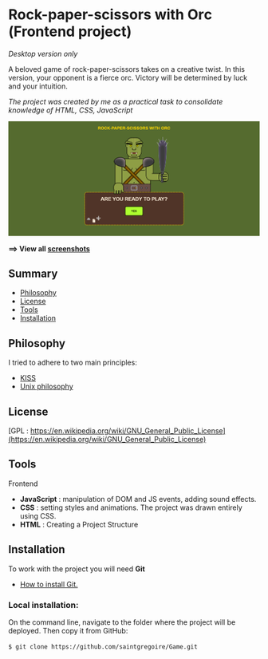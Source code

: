 # Rock-paper-scissors with Orс (Frontend project)
_Desktop version only_

A beloved game of rock-paper-scissors takes on a creative twist. In this version, your opponent is a fierce orc. Victory will be determined by luck and your intuition.

*The project was created by me as a practical task to consolidate knowledge of HTML, CSS, JavaScript*

[![The game screen](_docs/screenshots/main.png)](_docs/screenshots/main.png)

**==> View all [screenshots](_docs/screenshots.md)**

## Summary

* [Philosophy](#philosophy)
* [License](#license)
* [Tools](#tools)
* [Installation](#installation)

## Philosophy
I tried to adhere to two main principles:

* [KISS](https://en.wikipedia.org/wiki/KISS_principle)
* [Unix philosophy](https://en.wikipedia.org/wiki/Unix_philosophy)

## License

[GPL : https://en.wikipedia.org/wiki/GNU_General_Public_License](https://en.wikipedia.org/wiki/GNU_General_Public_License)

## Tools

Frontend 

* **JavaScript** : manipulation of DOM and JS events, adding sound effects.
* **СSS** : setting styles and animations. The project was drawn entirely using CSS.
* **HTML** : Creating a Project Structure

## Installation

To work with the project you will need **Git**
* [How to install Git.](https://git-scm.com/book/en/v2/Getting-Started-Installing-Git)

### Local installation:

On the command line, navigate to the folder where the project will be deployed. Then copy it from GitHub:

`$ git clone https://github.com/saintgregoire/Game.git`
